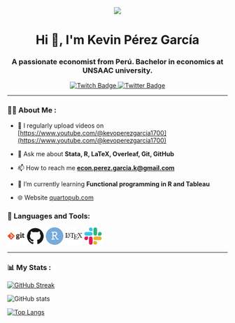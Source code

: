 <div id="header" align="center">
    <img src="https://media.giphy.com/media/xT9IgzoKnwFNmISR8I/giphy.gif" width="200" />
    <h1 align="center">Hi 👋, I'm Kevin Pérez García</h1>
    <h3 align="center">A passionate economist from Perú. Bachelor in economics at UNSAAC university.</h3>
</div>


<div id="badges" align="center">
    <a href="https://www.linkedin.com/in/kevinperezgarcia/" target="_blank">
        <img src="https://img.shields.io/badge/LinkedIn-0077B5?style=for-the-badge&logo=linkedin&logoColor=white"
            alt="Twitch Badge" />
    </a>
    <a href="https://twitter.com/kevperezgarcia" target="_blank">
        <img src="https://img.shields.io/twitter/url?label=twitter&logo=twitter&style=social&url=https%3A%2F%2Ftwitter.com%2Fkevperezgarcia"
            alt="Twitter Badge" />
    </a>
</div>

---

### 👨‍💻 About Me :

- 📝 I regularly upload videos on [https://www.youtube.com/@kevoperezgarcia1700](https://www.youtube.com/@kevoperezgarcia1700)

- 💬 Ask me about **Stata, R, LaTeX, Overleaf, Git, GitHub**

- 📫 How to reach me **econ.perez.garcia.k@gmail.com**

- 🌱 I’m currently learning **Functional programming in R and Tableau**

- 🌐 Website [quartopub.com](https://quartopub.com/)


<div align="left">
    <h3>🔨 Languages and Tools:</h3>
    <div>
        <img src="https://github.com/devicons/devicon/blob/master/icons/git/git-original-wordmark.svg" title="Git" **alt="Git" width="40" height="40"/>
        <img src="https://github.com/devicons/devicon/blob/master/icons/github/github-original.svg" title="GitHub" **alt="GitHub" width="40" height="40"/>
        <img src="https://github.com/devicons/devicon/blob/master/icons/rstudio/rstudio-original.svg" title="R" **alt="R" width="40" height="40"/>
        <img src="https://github.com/devicons/devicon/blob/master/icons/latex/latex-original.svg" title="LaTeX" **alt="LaTeX" width="40" height="40"/>
        <img src="https://github.com/devicons/devicon/blob/master/icons/slack/slack-original.svg" title="Slack" **alt="Slack" width="40" height="40"/>
      </div>
</div>

---

### 📊 My Stats :

[![GitHub Streak](http://github-readme-streak-stats.herokuapp.com?user=kevinPerezGarcia&theme=onedark)](https://git.io/streak-stats)

![GitHub stats](https://github-readme-stats.vercel.app/api?username=kevinPerezGarcia&show_icons=true&theme=radical)

[![Top Langs](https://github-readme-stats.vercel.app/api/top-langs/?username=kevinPerezGarcia&theme=tokyonight)](https://github.com/anuraghazra/github-readme-stats)
